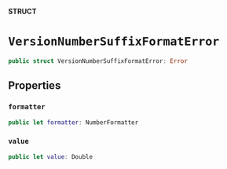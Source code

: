 **STRUCT**

# `VersionNumberSuffixFormatError`

```swift
public struct VersionNumberSuffixFormatError: Error
```

## Properties
### `formatter`

```swift
public let formatter: NumberFormatter
```

### `value`

```swift
public let value: Double
```
